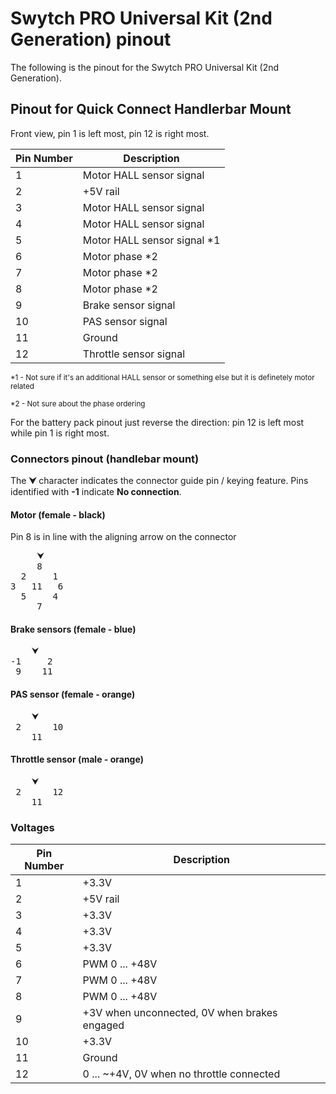 # Swytch PRO Universal Kit (2nd Generation) pinout

The following is the pinout for the Swytch PRO Universal Kit (2nd Generation).

## Pinout for Quick Connect Handlerbar Mount

Front view, pin 1 is left most, pin 12 is right most.

| Pin Number | Description            
|------------|----------------------------
| 1          | Motor HALL sensor signal   
| 2          | +5V rail                  
| 3          | Motor HALL sensor signal 
| 4          | Motor HALL sensor signal 
| 5          | Motor HALL sensor signal *1
| 6          | Motor phase *2
| 7          | Motor phase *2             
| 8          | Motor phase *2            
| 9          | Brake sensor signal    
| 10         | PAS sensor signal    
| 11         | Ground               
| 12         | Throttle sensor signal  

<small>
*1 - Not sure if it's an additional HALL sensor or something else but it is definetely motor related

*2 - Not sure about the phase ordering
</small>


For the battery pack pinout just reverse the direction: pin 12 is left most while pin 1 is right most.


### Connectors pinout (handlebar mount)
The <strong>⮟</strong> character indicates the connector guide pin / keying feature. Pins identified with <strong>-1</strong> indicate <strong>No connection</strong>.

#### Motor (female - black)
Pin 8 is in line with the aligning arrow on the connector

<pre>
     ⮟
     8
  2     1
3   11   6
  5     4
     7
</pre>

#### Brake sensors (female - blue)

<pre>
    ⮟
-1     2
 9    11
</pre>

#### PAS sensor (female - orange)

<pre>
    ⮟
 2      10
    11   
</pre>


#### Throttle sensor (male - orange)

<pre>
    ⮟
 2      12
    11   
</pre>

### Voltages

| Pin Number | Description            
|------------|----------------------------
| 1          | +3.3V
| 2          | +5V rail                  
| 3          | +3.3V
| 4          | +3.3V
| 5          | +3.3V
| 6          | PWM 0 ... +48V
| 7          | PWM 0 ... +48V             
| 8          | PWM 0 ... +48V            
| 9          | +3V when unconnected, 0V when brakes engaged
| 10         | +3.3V
| 11         | Ground               
| 12         | 0 ... ~+4V, 0V when no throttle connected

